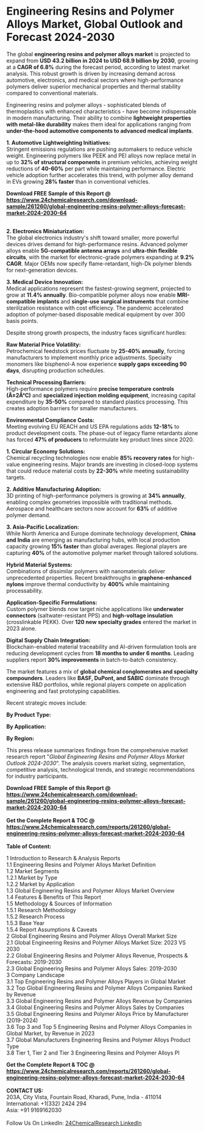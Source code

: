 <h1>Engineering Resins and Polymer Alloys Market, Global Outlook and Forecast 2024-2030</h1><p>The global <strong>engineering resins and polymer alloys market</strong> is projected to expand from <strong>USD 43.2 billion in 2024 to USD 68.9 billion by 2030</strong>, growing at a <strong>CAGR of 6.8%</strong> during the forecast period, according to latest market analysis. This robust growth is driven by increasing demand across automotive, electronics, and medical sectors where high-performance polymers deliver superior mechanical properties and thermal stability compared to conventional materials.</p><p>Engineering resins and polymer alloys - sophisticated blends of thermoplastics with enhanced characteristics - have become indispensable in modern manufacturing. Their ability to combine <strong>lightweight properties with metal-like durability</strong> makes them ideal for applications ranging from <strong>under-the-hood automotive components to advanced medical implants</strong>.</p><p><strong>1. Automotive Lightweighting Initiatives:</strong><br>
Stringent emissions regulations are pushing automakers to reduce vehicle weight. Engineering polymers like PEEK and PEI alloys now replace metal in up to <strong>32% of structural components</strong> in premium vehicles, achieving weight reductions of <strong>40-60%</strong> per part while maintaining performance. Electric vehicle adoption further accelerates this trend, with polymer alloy demand in EVs growing <strong>28% faster</strong> than in conventional vehicles.</p><div><b>Download FREE Sample of this Report @ 
            <a href="https://www.24chemicalresearch.com/download-sample/261260/global-engineering-resins-polymer-alloys-forecast-market-2024-2030-64">
            https://www.24chemicalresearch.com/download-sample/261260/global-engineering-resins-polymer-alloys-forecast-market-2024-2030-64</a></b></div><br><p><strong>2. Electronics Miniaturization:</strong><br>
The global electronics industry's shift toward smaller, more powerful devices drives demand for high-performance resins. Advanced polymer alloys enable <strong>5G-compatible antenna arrays</strong> and <strong>ultra-thin flexible circuits</strong>, with the market for electronic-grade polymers expanding at <strong>9.2% CAGR</strong>. Major OEMs now specify flame-retardant, high-Dk polymer blends for next-generation devices.</p><p><strong>3. Medical Device Innovation:</strong><br>
Medical applications represent the fastest-growing segment, projected to grow at <strong>11.4% annually</strong>. Bio-compatible polymer alloys now enable <strong>MRI-compatible implants</strong> and <strong>single-use surgical instruments</strong> that combine sterilization resistance with cost efficiency. The pandemic accelerated adoption of polymer-based disposable medical equipment by over 300 basis points.</p><p>Despite strong growth prospects, the industry faces significant hurdles:</p><p><strong>Raw Material Price Volatility:</strong><br>
    Petrochemical feedstock prices fluctuate by <strong>25-40% annually</strong>, forcing manufacturers to implement monthly price adjustments. Specialty monomers like bisphenol-A now experience <strong>supply gaps exceeding 90 days</strong>, disrupting production schedules.</p><p><strong>Technical Processing Barriers:</strong><br>
    High-performance polymers require <strong>precise temperature controls (Â±2Â°C)</strong> and <strong>specialized injection molding equipment</strong>, increasing capital expenditure by <strong>35-50%</strong> compared to standard plastics processing. This creates adoption barriers for smaller manufacturers.</p><p><strong>Environmental Compliance Costs:</strong><br>
    Meeting evolving EU REACH and US EPA regulations adds <strong>12-18%</strong> to product development costs. The phase-out of legacy flame retardants alone has forced <strong>47% of producers</strong> to reformulate key product lines since 2020.</p><p><strong>1. Circular Economy Solutions:</strong><br>
Chemical recycling technologies now enable <strong>85% recovery rates</strong> for high-value engineering resins. Major brands are investing in closed-loop systems that could reduce material costs by <strong>22-30%</strong> while meeting sustainability targets.</p><p><strong>2. Additive Manufacturing Adoption:</strong><br>
3D printing of high-performance polymers is growing at <strong>34% annually</strong>, enabling complex geometries impossible with traditional methods. Aerospace and healthcare sectors now account for <strong>63%</strong> of additive polymer demand.</p><p><strong>3. Asia-Pacific Localization:</strong><br>
While North America and Europe dominate technology development, <strong>China and India</strong> are emerging as manufacturing hubs, with local production capacity growing <strong>15% faster</strong> than global averages. Regional players are capturing <strong>40%</strong> of the automotive polymer market through tailored solutions.</p><p><strong>Hybrid Material Systems:</strong><br>
    Combinations of dissimilar polymers with nanomaterials deliver unprecedented properties. Recent breakthroughs in <strong>graphene-enhanced nylons</strong> improve thermal conductivity by <strong>400%</strong> while maintaining processability.</p><p><strong>Application-Specific Formulations:</strong><br>
    Custom polymer blends now target niche applications like <strong>underwater connectors</strong> (saltwater-resistant PPS) and <strong>high-voltage insulation</strong> (crosslinkable PEKK). Over <strong>120 new specialty grades</strong> entered the market in 2023 alone.</p><p><strong>Digital Supply Chain Integration:</strong><br>
    Blockchain-enabled material traceability and AI-driven formulation tools are reducing development cycles from <strong>18 months to under 6 months</strong>. Leading suppliers report <strong>30% improvements</strong> in batch-to-batch consistency.</p><p>The market features a mix of <strong>global chemical conglomerates and specialty compounders</strong>. Leaders like <strong>BASF, DuPont, and SABIC</strong> dominate through extensive R&amp;D portfolios, while regional players compete on application engineering and fast prototyping capabilities.</p><p>Recent strategic moves include:</p><p><strong>By Product Type:</strong></p><p><strong>By Application:</strong></p><p><strong>By Region:</strong></p><p>This press release summarizes findings from the comprehensive market research report "<em>Global Engineering Resins and Polymer Alloys Market Outlook 2024-2030</em>". The analysis covers market sizing, segmentation, competitive analysis, technological trends, and strategic recommendations for industry participants.</p><div><b>Download FREE Sample of this Report @ 
            <a href="https://www.24chemicalresearch.com/download-sample/261260/global-engineering-resins-polymer-alloys-forecast-market-2024-2030-64">
            https://www.24chemicalresearch.com/download-sample/261260/global-engineering-resins-polymer-alloys-forecast-market-2024-2030-64</a></b></div><br><div><b>Get the Complete Report & TOC @ 
            <a href="https://www.24chemicalresearch.com/reports/261260/global-engineering-resins-polymer-alloys-forecast-market-2024-2030-64">
            https://www.24chemicalresearch.com/reports/261260/global-engineering-resins-polymer-alloys-forecast-market-2024-2030-64</a></b></div><br>
            <b>Table of Content:</b><p>1 Introduction to Research & Analysis Reports<br />
    1.1 Engineering Resins and Polymer Alloys Market Definition<br />
    1.2 Market Segments<br />
        1.2.1 Market by Type<br />
        1.2.2 Market by Application<br />
    1.3 Global Engineering Resins and Polymer Alloys Market Overview<br />
    1.4 Features & Benefits of This Report<br />
    1.5 Methodology & Sources of Information<br />
        1.5.1 Research Methodology<br />
        1.5.2 Research Process<br />
        1.5.3 Base Year<br />
        1.5.4 Report Assumptions & Caveats<br />
2 Global Engineering Resins and Polymer Alloys Overall Market Size<br />
    2.1 Global Engineering Resins and Polymer Alloys Market Size: 2023 VS 2030<br />
    2.2 Global Engineering Resins and Polymer Alloys Revenue, Prospects & Forecasts: 2019-2030<br />
    2.3 Global Engineering Resins and Polymer Alloys Sales: 2019-2030<br />
3 Company Landscape<br />
    3.1 Top Engineering Resins and Polymer Alloys Players in Global Market<br />
    3.2 Top Global Engineering Resins and Polymer Alloys Companies Ranked by Revenue<br />
    3.3 Global Engineering Resins and Polymer Alloys Revenue by Companies<br />
    3.4 Global Engineering Resins and Polymer Alloys Sales by Companies<br />
    3.5 Global Engineering Resins and Polymer Alloys Price by Manufacturer (2019-2024)<br />
    3.6 Top 3 and Top 5 Engineering Resins and Polymer Alloys Companies in Global Market, by Revenue in 2023<br />
    3.7 Global Manufacturers Engineering Resins and Polymer Alloys Product Type<br />
    3.8 Tier 1, Tier 2 and Tier 3 Engineering Resins and Polymer Alloys Pl</p><div><b>Get the Complete Report & TOC @ 
            <a href="https://www.24chemicalresearch.com/reports/261260/global-engineering-resins-polymer-alloys-forecast-market-2024-2030-64">
            https://www.24chemicalresearch.com/reports/261260/global-engineering-resins-polymer-alloys-forecast-market-2024-2030-64</a></b></div><br><b>CONTACT US:</b><br>
            203A, City Vista, Fountain Road, Kharadi, Pune, India - 411014<br>
            International: +1(332) 2424 294<br>
            Asia: +91 9169162030 <br><br>
            Follow Us On LinkedIn: <a href="https://www.linkedin.com/company/24chemicalresearch/">24ChemicalResearch LinkedIn</a>